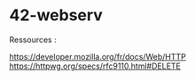 # 42-webserv
Ressources : 

https://developer.mozilla.org/fr/docs/Web/HTTP <br>
https://httpwg.org/specs/rfc9110.html#DELETE
